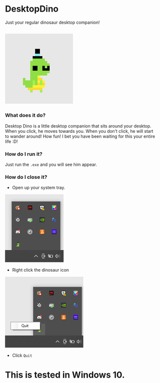 # DesktopDino
Just your regular dinosaur desktop companion!

![Desktop Dino](https://github.com/MoonstoneStudios/Desktop-Dino/blob/c621068530c5bf048243eb2d215094ab3446b1ce/DesktopDino/Resources/README_STUFF/dino.png?raw=true)
 ---
### What does it do?

Desktop Dino is a little desktop companion that sits around your desktop. When you click, he moves towards you. When you don't click, he will start to wander around! How fun! I bet you have been waiting for this your entire life :D!

### How do I run it?

Just run the `.exe` and you will see him appear.

### How do I close it?

- Open up your system tray.

![System Tray](https://github.com/MoonstoneStudios/Desktop-Dino/blob/main/DesktopDino/Resources/README_STUFF/tray.png?raw=true)

- Right click the dinosaur icon

![Quit](https://github.com/MoonstoneStudios/Desktop-Dino/blob/main/DesktopDino/Resources/README_STUFF/quit.png?raw=true)

- Click `Quit`

# This is tested in Windows 10.


 
 
